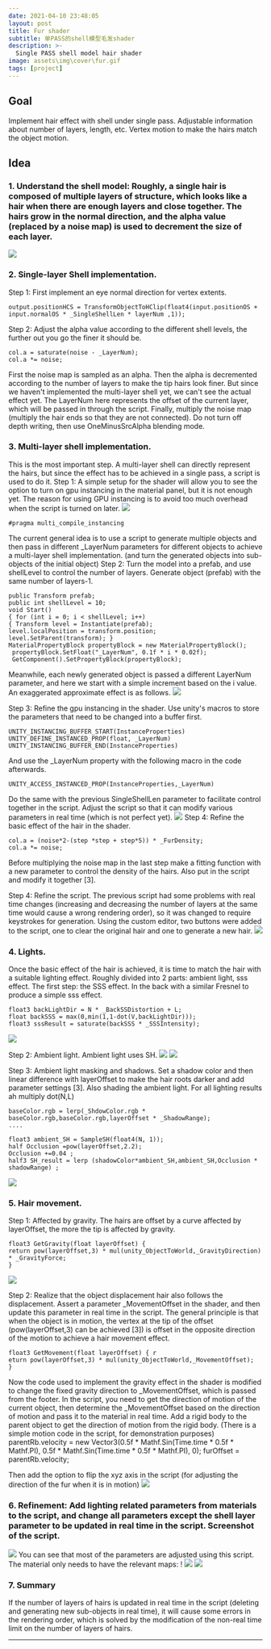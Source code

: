 ```yaml
---
date: 2021-04-10 23:48:05
layout: post
title: Fur shader
subtitle: 单PASS的shell模型毛发shader
description: >-
  Single PASS shell model hair shader
image: assets\img\cover\fur.gif
tags: [project]
---
```


## Goal
Implement hair effect with shell under single pass.
Adjustable information about number of layers, length, etc.
Vertex motion to make the hairs match the object motion.

## Idea
### 1. Understand the shell model: Roughly, a single hair is composed of multiple layers of structure, which looks like a hair when there are enough layers and close together. The hairs grow in the normal direction, and the alpha value (replaced by a noise map) is used to decrement the size of each layer.
![](/assets/img/shell_fur/1.png)

### 2. Single-layer Shell implementation. 
Step 1: First implement an eye normal direction for vertex extents.
```
output.positionHCS = TransformObjectToHClip(float4(input.positionOS + input.normalOS * _SingleShellLen * layerNum ,1));
```

Step 2: Adjust the alpha value according to the different shell levels, the further out you go the finer it should be.
```
col.a = saturate(noise - _LayerNum); 
col.a *= noise;
```
First the noise map is sampled as an alpha. 
Then the alpha is decremented according to the number of layers to make the tip hairs look finer. But since we haven't implemented the multi-layer shell yet, we can't see the actual effect yet. The LayerNum here represents the offset of the current layer, which will be passed in through the script. Finally, multiply the noise map (multiply the hair ends so that they are not connected).
Do not turn off depth writing, then use OneMinusSrcAlpha blending mode.

### 3. Multi-layer shell implementation. 
This is the most important step. A multi-layer shell can directly represent the hairs, but since the effect has to be achieved in a single pass, a script is used to do it. 
Step 1: A simple setup for the shader will allow you to see the option to turn on gpu instancing in the material panel, but it is not enough yet. The reason for using GPU instancing is to avoid too much overhead when the script is turned on later.
![](/assets/img/shell_fur/2.png)
```
#pragma multi_compile_instancing
```

The current general idea is to use a script to generate multiple objects and then pass in different _LayerNum parameters for different objects to achieve a multi-layer shell implementation. (and turn the generated objects into sub-objects of the initial object)
 Step 2: Turn the model into a prefab, and use shellLevel to control the number of layers. Generate object (prefab) with the same number of layers-1.
 ```
public Transform prefab; 
public int shellLevel = 10; 
void Start() 
{ for (int i = 0; i < shellLevel; i++) 
{ Transform level = Instantiate(prefab); 
level.localPosition = transform.position;
 level.SetParent(transform); } 
 MaterialPropertyBlock propertyBlock = new MaterialPropertyBlock();
  propertyBlock.SetFloat("_LayerNum", 0.1f * i * 0.02f); 
  GetComponent().SetPropertyBlock(propertyBlock);
```

Meanwhile, each newly generated object is passed a different LayerNum parameter, and here we start with a simple increment based on the i value. An exaggerated approximate effect is as follows.
![](/assets/img/shell_fur/3.png)

Step 3: Refine the gpu instancing in the shader. 
Use unity's macros to store the parameters that need to be changed into a buffer first.
```
UNITY_INSTANCING_BUFFER_START(InstanceProperties) 
UNITY_DEFINE_INSTANCED_PROP(float, _LayerNum) 
UNITY_INSTANCING_BUFFER_END(InstanceProperties)
```
And use the _LayerNum property with the following macro in the code afterwards.
```
UNITY_ACCESS_INSTANCED_PROP(InstanceProperties,_LayerNum)
```
Do the same with the previous SingleShellLen parameter to facilitate control together in the script. Adjust the script so that it can modify various parameters in real time (which is not perfect yet).
![](/assets/img/shell_fur/4.png)
Step 4: Refine the basic effect of the hair in the shader.
```
col.a = (noise*2-(step *step + step*5)) * _FurDensity; 
col.a *= noise;
```
Before multiplying the noise map in the last step make a fitting function with a new parameter to control the density of the hairs. Also put in the script and modify it together [3].

Step 4: Refine the script. The previous script had some problems with real time changes (increasing and decreasing the number of layers at the same time would cause a wrong rendering order), so it was changed to require keystrokes for generation. Using the custom editor, two buttons were added to the script, one to clear the original hair and one to generate a new hair.
![](/assets/img/shell_fur/5.png)

### 4. Lights. 
Once the basic effect of the hair is achieved, it is time to match the hair with a suitable lighting effect. Roughly divided into 2 parts: ambient light, sss effect.
The first step: the SSS effect. In the back with a similar Fresnel to produce a simple sss effect.
```
float3 backLightDir = N * _BackSSDistortion + L; 
float backSSS = max(0,min(1,1-dot(V,backLightDir))); 
float3 sssResult = saturate(backSSS * _SSSIntensity);
```
![](/assets/img/shell_fur/6.png)

Step 2: Ambient light. Ambient light uses SH. 
![](/assets/img/shell_fur/7.png)
![](/assets/img/shell_fur/8.png)

Step 3: Ambient light masking and shadows. Set a shadow color and then linear difference with layerOffset to make the hair roots darker and add parameter settings [3]. Also shading the ambient light. For all lighting results ah multiply dot(N,L)
```
baseColor.rgb = lerp(_ShdowColor.rgb * baseColor.rgb,baseColor.rgb,layerOffset * _ShadowRange);
....

float3 ambient_SH = SampleSH(float4(N, 1));
half Occlusion =pow(layerOffset,2.2); 
Occlusion +=0.04 ;
half3 SH_result = lerp (shadowColor*ambient_SH,ambient_SH,Occlusion * shadowRange) ;
```
![](/assets/img/shell_fur/9.png)

### 5. Hair movement. 
Step 1: Affected by gravity. The hairs are offset by a curve affected by layerOffset, the more the tip is affected by gravity.
```
float3 GetGravity(float layerOffset) { 
return pow(layerOffset,3) * mul(unity_ObjectToWorld,_GravityDirection) * _GravityForce; 
}
```
![](/assets/img/shell_fur/10.png)

Step 2: Realize that the object displacement hair also follows the displacement. Assert a parameter _MovementOffset in the shader, and then update this parameter in real time in the script. The general principle is that when the object is in motion, the vertex at the tip of the offset (pow(layerOffset,3) can be achieved [3]) is offset in the opposite direction of the motion to achieve a hair movement effect.
```
float3 GetMovement(float layerOffset) { r
eturn pow(layerOffset,3) * mul(unity_ObjectToWorld,_MovementOffset); 
}
```

Now the code used to implement the gravity effect in the shader is modified to change the fixed gravity direction to _MovementOffset, which is passed from the footer. 
In the script, you need to get the direction of motion of the current object, then determine the _MovementOffset based on the direction of motion and pass it to the material in real time. 
Add a rigid body to the parent object to get the direction of motion from the rigid body. (There is a simple motion code in the script, for demonstration purposes)
parentRb.velocity = new Vector3(0.5f * Mathf.Sin(Time.time * 0.5f * Mathf.PI), 0.5f * Mathf.Sin(Time.time * 0.5f * Mathf.PI), 0); 
furOffset = parentRb.velocity;

Then add the option to flip the xyz axis in the script (for adjusting the direction of the fur when it is in motion)
![](/assets/img/shell_fur/11.png)

### 6. Refinement: Add lighting related parameters from materials to the script, and change all parameters except the shell layer parameter to be updated in real time in the script. Screenshot of the script.
![](/assets/img/shell_fur/7.png)
You can see that most of the parameters are adjusted using this script.
 The material only needs to have the relevant maps: !
![](/assets/img/shell_fur/12.png)
![](/assets/img/shell_fur/13.png)

### 7. Summary 
If the number of layers of hairs is updated in real time in the script (deleting and generating new sub-objects in real time), it will cause some errors in the rendering order, which is solved by the modification of the non-real time limit on the number of layers of hairs.


---